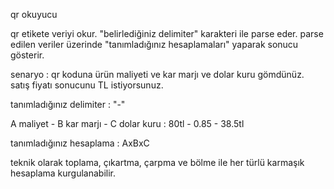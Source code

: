 qr okuyucu

qr etikete veriyi okur. "belirlediğiniz delimiter" karakteri ile parse eder. parse edilen veriler üzerinde "tanımladığınız hesaplamaları" yaparak sonucu gösterir. 

senaryo : qr koduna ürün maliyeti ve kar marjı ve dolar kuru gömdünüz. satış fiyatı sonucunu TL istiyorsunuz.

tanımladığınız delimiter : "-"

A maliyet - B kar marjı - C dolar kuru : 80tl - 0.85 - 38.5tl

tanımladığınız hesaplama : AxBxC


teknik olarak toplama, çıkartma, çarpma ve bölme ile her türlü karmaşık hesaplama kurgulanabilir.


